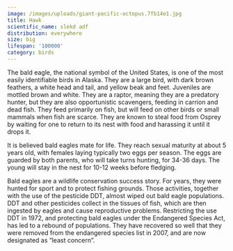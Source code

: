 ```yaml
---
image: /images/uploads/giant-pacific-octopus.7fb14e1.jpg
title: Hawk
scientific_name: slekd adf
distribution: everywhere
size: big
lifespan: '100000'
category: birds
---
```

The bald eagle, the national symbol of the United States, is one of the most easily identifiable birds in Alaska. They are a large bird, with dark brown feathers, a white head and tail, and yellow beak and feet. Juveniles are mottled brown and white. They are a raptor, meaning they are a predatory hunter, but they are also opportunistic scavengers, feeding in carrion and dead fish. They feed primarily on fish, but will feed on other birds or small mammals when fish are scarce. They are known to steal food from Osprey by waiting for one to return to its nest with food and harassing it until it drops it.



It is believed bald eagles mate for life. They reach sexual maturity at about 5 years old, with females laying typically two eggs per season. The eggs are guarded by both parents, who will take turns hunting, for 34-36 days. The young will stay in the nest for 10-12 weeks before fledging.



Bald eagles are a wildlife conservation success story. For years, they were hunted for sport and to protect fishing grounds. Those activities, together with the use of the pesticide DDT, almost wiped out bald eagle populations. DDT and other pesticides collect in the tissues of fish, which are then ingested by eagles and cause reproductive problems. Restricting the use DDT in 1972, and protecting bald eagles under the Endangered Species Act, has led to a rebound of populations. They have recovered so well that they were removed from the endangered species list in 2007, and are now designated as “least concern”.
